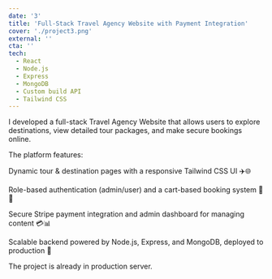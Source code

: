 ```yaml
---
date: '3'
title: 'Full-Stack Travel Agency Website with Payment Integration'
cover: './project3.png'
external: ''
cta: ''
tech:
  - React
  - Node.js
  - Express
  - MongoDB
  - Custom build API
  - Tailwind CSS
---
```


I developed a full-stack Travel Agency Website that allows users to explore destinations, view detailed tour packages, and make secure bookings online.

The platform features:

Dynamic tour & destination pages with a responsive Tailwind CSS UI ✈️🌐

Role-based authentication (admin/user) and a cart-based booking system 🔐🧾

Secure Stripe payment integration and admin dashboard for managing content 💳📊

Scalable backend powered by Node.js, Express, and MongoDB, deployed to production 🚀

The project is already in production server. 
